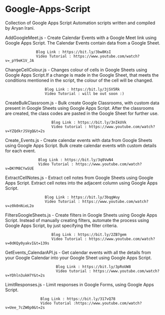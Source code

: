 # Google-Apps-Script
Collection of Google Apps Script Automation scripts written and compiled by Aryan Irani.

AddGoogleMeet.js - Create Calendar Events with a Google Meet link using Google Apps Script. The Calendar Events contain data from a Google Sheet. 
                  
                  
                  Blog Link : https://bit.ly/3bw8KsI
                  Video Tutorial : https://www.youtube.com/watch?v=_pY9eK1V_JA

ChangeCellColour.js - Changes colour of cells in Google Sheets using Google Apps Script.If a change is made in the Google Sheet, that meets the conditions 
                      mentioned in the script, the colour of the cell will be changed.
                      
                      
                      Blog Link : https://bit.ly/3jSV5Rk
                      Video Tutorial : will be out soon :)              

CreateBulkClassroom.js - Bulk create Google Classrooms, with custom data present in Google Sheets using Google Apps Script. After the classrooms are created, the 
                         class codes are pasted in the Google Sheet for further use.
                         
                         
                         Blog Link : https://bit.ly/3nIkUVk
                         Video tutorial : https://www.youtube.com/watch?v=YZQdkrJSVgQ&t=2s
                         
Create_Events.js - Create calendar events with data from Google Sheets using Google Apps Script. Bulk create calendar events wtih custom details for each event.
                   
                   
                   Blog Link : https://bit.ly/3q0VwN4
                   Video Tutorial : https://www.youtube.com/watch?v=DKYM8CYwSUE
                   
ExtractCellNotes.js - Extract cell notes from Google Sheets using Google Apps Script. Extract cell notes into the adjacent column using Google Apps Script.
                      
                      
                      Blog Link : https://bit.ly/3bqgWuy
                      Video Tutorial : https://www.youtube.com/watch?v=z0k0nNieL2o

FiltersGoogleSheets.js - Create filters in Google Sheets using Google Apps Script. Instead of manually creating filters, automate the process using Google Apps Script,
                         by just specifying the filter criteria.
                         
                         
                         Blog Link : https://bit.ly/2ZB7gem
                         Video Tutorial : https://www.youtube.com/watch?v=0dKQy0yakvI&t=139s
                     
GetEvents_CalendarAPI.js - Get calendar events with all the details from your Google Calendar into your Google Sheet using Google Apps Script.
                           
                           
                           Blog Link : https://bit.ly/3pRoUW8
                           Video tutorial : https://www.youtube.com/watch?v=YDhln3ukH7Y&t=2s
                           
LimitResponses.js - Limit responses in Google Forms, using Google Apps Script.     
                    
                    
                    Blog Link : https://bit.ly/317vQ78
                    Video Tutorial :https://www.youtube.com/watch?v=Uee_7cZW0p0&t=2s 
  
  
  
  
  
  
  
  
  
  
  
  
  
  
  
  
  
  
  
  
  
                     

